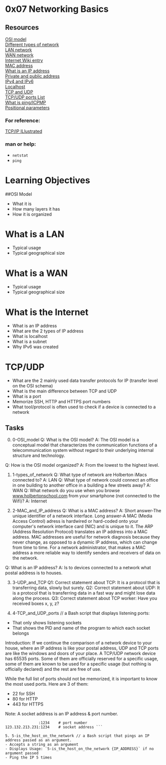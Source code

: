 # 0x07 Networking Basics

## Resources
[OSI model](https://searchnetworking.techtarget.com/definition/OSI) </br >
[Different types of network](https://www.lifewire.com/lans-wans-and-other-area-networks-817376) </br >
[LAN network](https://searchnetworking.techtarget.com/definition/local-area-network-LAN) </br >
[WAN network](https://searchnetworking.techtarget.com/definition/WAN-wide-area-network) </br >
[Internet Wiki entry](https://en.wikipedia.org/wiki/Internet) </br >
[MAC address](https://whatismyipaddress.com/mac-address) </br >
[What is an IP address](https://www.bleepingcomputer.com/tutorials/ip-addresses-explained/) </br >
[Private and public address](https://www.iplocation.net/public-vs-private-ip-address) </br >
[IPv4 and IPv6](https://www.webopedia.com/DidYouKnow/Internet/ipv6_ipv4_difference.html) </br >
[Localhost](https://en.wikipedia.org/wiki/Localhost) </br >
[TCP and UDP](https://www.howtogeek.com/190014/htg-explains-what-is-the-difference-between-tcp-and-udp/) </br >
[TCP/UDP ports List](https://en.wikipedia.org/wiki/List_of_TCP_and_UDP_port_numbers) </br >
[What is ping/ICPMP](https://en.wikipedia.org/wiki/Ping_%28networking_utility%29) </br >
[Positional parameters](https://wiki.bash-hackers.org/scripting/posparams) </br >
### For reference:
[TCP/IP ILlustrated]() </br >
### man or help:
- `netstat`
- `ping`

# Learning Objectives
##OSI Model
- What it is
- How many layers it has
- How it is organized
# What is a LAN
- Typical usage
- Typical geographical size
# What is a WAN
- Typical usage
- Typical geographical size
# What is the Internet
- What is an IP address
- What are the 2 types of IP address
- What is localhost
- What is a subnet
- Why IPv6 was created
# TCP/UDP
- What are the 2 mainly used data transfer protocols for IP (transfer level on the OSI schema)
- What is the main difference between TCP and UDP
- What is a port
- Memorize SSH, HTTP and HTTPS port numbers
- What tool/protocol is often used to check if a device is connected to a network

## Tasks
0. 0-OSI_model
Q: What is the OSI model?  A: The OSI model is a conceptual model that characterizes the communication functions of a telecommunication system without regard to their underlying internal structure and technology.

Q: How is the OSI model organized? A: From the lowest to the highest level.

1. 1-types_of_network
Q: What type of network are Holberton iMacs connected to? A: LAN
Q: What type of network could connect an office in one building to another office in a building a few streets away? A: WAN
Q: What network do you use when you browse www.holbertonschool.com from your smartphone (not connected to the Wifi)? A: Internet

2. 2-MAC_and_IP_address
Q: What is a MAC address? A: Short answer-The unique identifier of a network interface. Long answer-A MAC (Media Access Control) adress is hardwired or hard-coded onto your computer's network interface card (NIC) and is unique to it. The ARP (Address Resolution Protocol) translates an IP address into a MAC address. MAC addresses are useful for network diagnosis because they never change, as opposed to a dynamic IP address, which can change from time to time. For a network administrator, that makes a MAC address a more reliable way to identify senders and receivers of data on the network.

Q: What is an IP address? A: Is to devices connected to a network what postal address is to houses.

3. 3-UDP_and_TCP
Q1: Correct statement about TCP: It is a protocol that is transferring data, slowly but surely.
Q2: Correct statement about UDP: It is a protocol that is transferring data in a fast way and might lose data along the process.
Q3: Correct statement about TCP worker: Have you received boxes x, y, z?

4. 4-TCP_and_UDP_ports // a Bash script that displays listening ports:
- That only shows listening sockets
- That shows the PID and name of the program to which each socket belongs

Introduction: If we continue the comparison of a network device to your house, where an IP address is like your postal address, UDP and TCP ports are like the windows and doors of your place. A TCP/UDP network device has 65535 ports. Some of them are officially reserved for a specific usage, some of them are known to be used for a specific usage (but nothing is officially declared) and the rest are free of use.

While the full list of ports should not be memorized, it is important to know the most used ports.
Here are 3 of them:

- 22 for SSH
- 80 for HTTP
- 443 for HTTPS

Note: A socket address is an IP address & port number.
```123.132.213.231         # IP address
               :1234    # port number
123.132.213.231:1234    # socket address ```

5. 5-is_the_host_on_the_network // a Bash script that pings an IP address passed as an argument.
- Accepts a string as an argument
- Displays Usage: `5-is_the_host_on_the_network {IP_ADDRESS}` if no argument passed
- Ping the IP 5 times